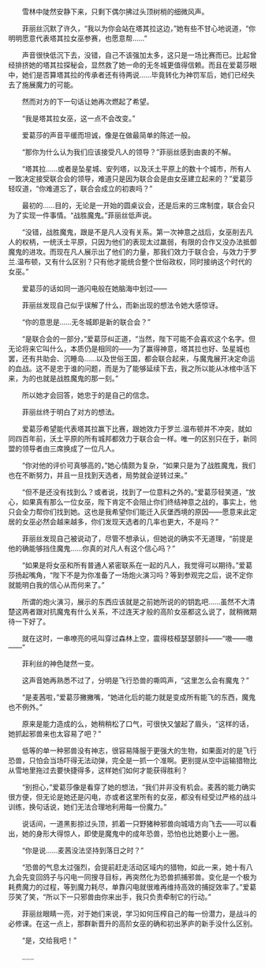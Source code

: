 　　雪林中陡然安静下来，只剩下偶尔拂过头顶树梢的细微风声。

　　菲丽丝沉默了许久，“我以为你会站在塔其拉这边，”她有些不甘心地说道，“你明明愿意代表塔其拉女巫参赛，也愿意帮……”

　　声音很快低沉下去，没错，自己不该强加太多，这只是一场比赛而已。比起曾经排挤她的塔其拉探秘会，显然救了她一命的无冬城更值得信赖。而且在爱葛莎眼中，她们是否算塔其拉的传承者还有待两说……毕竟转化为神罚军后，她们已经失去了施展魔力的可能。

　　然而对方的下一句话让她再次燃起了希望。

　　“我是塔其拉女巫，这一点不会改变。”

　　爱葛莎的声音平缓而坦诚，像是在做最简单的陈述一般。

　　“那你为什么认为我们应该接受凡人的领导？”菲丽丝感到由衷的不解。

　　“塔其拉……或者是坠星城、安列塔，以及沃土平原上的数十个城市，所有人一致决定接受联合会的领导，难道只是因为联合会是由女巫建立起来的？”爱葛莎轻叹道，“你难道忘了，联合会成立的初衷吗？”

　　最初的……目的，无论是一开始的圆桌议会，还是后来的三席制度，联合会只为了实现一件事情。“战胜魔鬼。”菲丽丝低声说。

　　“没错，战胜魔鬼，跟是不是凡人没有关系。第一次神意之战后，女巫削去凡人的权柄，一统沃土平原，只因为他们的表现太过羸弱，有限的合作又没办法抵御魔鬼的进攻。而现在凡人展示出了他们的力量，那我们效力于联合会，与效力于罗兰.温布顿，又有什么区别？只有他才能统合整个世俗政权，同时接纳这个时代的女巫。”

　　爱葛莎的话如同一道闪电般在她脑海中划过——

　　菲丽丝发现自己似乎误解了什么，而新出现的想法令她大感惊讶。

　　“你的意思是……无冬城即是新的联合会？”

　　“是联合会的一部分，”爱葛莎纠正道，“当然，陛下可能不会喜欢这个名字。但无论将来它叫什么，本质仍是相同的——为了赢得神意，塔其拉也好、坠星城也罢，还有共助会、沉睡岛……以及世俗王国，都会联合起来，与魔鬼展开决定命运的血战。这不是忠于谁的问题，而是为了能够延续下去，我之所以能从冰棺中活下来，为的也就是战胜魔鬼的那一刻。”

　　所以她才会回答，她忠于的是自己的信念。

　　菲丽丝终于明白了对方的想法。

　　爱葛莎希望能代表塔其拉赢下比赛，跟她效力于罗兰.温布顿并不冲突，就如同四百年前，沃土平原的所有城邦都效力于联合会一样。唯一的区别只在于，新同盟的领导者由三席换成了一位凡人。

　　“你对他的评价可真够高的，”她心情颇为复杂，“如果只是为了战胜魔鬼，我们也在不断努力，并且一旦找到天选者，局势就会逆转过来。”

　　“但不是还没有找到么？或者说，找到了一位意料之外的。”爱葛莎轻笑道，“放心，如果真有那么一位女巫，陛下肯定不会阻止你们终结神意之战的，事实上，他只会全力帮你们找到她。这也是我希望你们能迁入灰堡西境的原因——愿意来此定居的女巫必然会越来越多，你们发现天选者的几率也更大，不是吗？”

　　菲丽丝发现自己被说动了，尽管不想承认，但她说的确实不无道理，“前提是他的确能够挡住魔鬼……你真的对凡人有这个信心吗？”

　　“如果是将女巫和所有普通人紧密联系在一起的凡人，我觉得可以期待。”爱葛莎扬起嘴角，“陛下不是为你准备了一场炮火演习吗？等到参观完之后，说不定你就能明白我的信心从而何来了。”

　　所谓的炮火演习，展示的东西应该就是之前她所说的的钥匙吧……虽然不大清楚这两者跟对抗魔鬼有什么关系，不过连天才般的高阶女巫都这么说了，就稍微期待一下好了。

　　就在这时，一串嘹亮的吼叫穿过森林上空，震得枝桠瑟瑟颤抖——“嗷——嗷——”

　　菲利丝的神色陡然一变。

　　这声音她再熟悉不过了，分明是飞行恐兽的嘶鸣声，“这里怎么会有魔鬼？”

　　“是麦茜啦，”爱葛莎撇撇嘴，“她进化后的能力就是变成所有能飞的东西，魔鬼也不例外。”

　　原来是能力造成的么，她稍稍松了口气，可很快又皱起了眉头，“这样的话，她抓起邪兽来也太容易了吧？”

　　低等的单一种邪兽没有神志，很容易降服于更强大的生物，如果面对的是飞行恐兽，只怕会当场吓得无法动弹，完全是一抓一个准啊。更别提从空中运输猎物比从雪地里拖过去要快捷得多，这样她们如何才能获得胜利？

　　“别担心，”爱葛莎像是看穿了她的想法，“我们并非没有机会。麦茜的能力确实很方便，但无论是她还是闪电，亦或者这里所有的女巫，都没有经受过严格的战斗训练，换句话说，她们无法合理地利用每一份魔力。”

　　说话间，一道黑影掠过头顶，抓着一只野猪种邪兽向城墙方向飞去——可以看出，她的身形大得惊人，即使是魔鬼中的成年恐兽，恐怕也比她要小上一圈。

　　“你是说……麦茜没法坚持到落日之时？”

　　“恐兽的气息太过强烈，会提前赶走活动区域内的猎物，如此一来，她十有八九会先变回鸽子与闪电一同搜寻目标，再突然化为恐兽抓捕邪兽。变化是一个极为耗费魔力的过程，等到魔力耗尽，单靠闪电就很难再维持高效的捕捉效率了。”爱葛莎笑了笑，“所以下一只邪兽由你来出手，我只负责牵制它的行动。”

　　菲丽丝眼睛一亮，对于她们来说，学习如何压榨自己的每一份潜力，是战斗的必修课。在这一点上，那群新晋升的高阶女巫的确和初出茅庐的新手没什么区别。

　　“是，交给我吧！”

　　……
